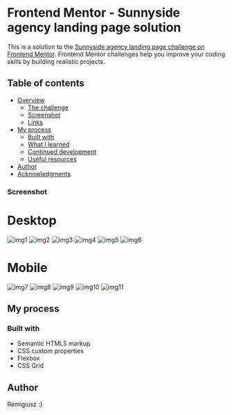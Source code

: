 # Frontend Mentor - Sunnyside agency landing page solution

This is a solution to the [Sunnyside agency landing page challenge on Frontend Mentor](https://www.frontendmentor.io/challenges/sunnyside-agency-landing-page-7yVs3B6ef). Frontend Mentor challenges help you improve your coding skills by building realistic projects.

## Table of contents

- [Overview](#overview)
  - [The challenge](#the-challenge)
  - [Screenshot](#screenshot)
  - [Links](#links)
- [My process](#my-process)
  - [Built with](#built-with)
  - [What I learned](#what-i-learned)
  - [Continued development](#continued-development)
  - [Useful resources](#useful-resources)
- [Author](#author)
- [Acknowledgments](#acknowledgments)




### Screenshot

# Desktop

![img1](https://user-images.githubusercontent.com/65490113/132997042-3926cea5-8c0c-484e-a085-22600da2e9d5.png)
![img2](https://user-images.githubusercontent.com/65490113/132997049-558678aa-6e83-48a1-84da-94e2315df9a7.png)
![img3](https://user-images.githubusercontent.com/65490113/132997055-fd5543dd-f2c9-4c56-b88f-981a6676a8ac.png)
![img4](https://user-images.githubusercontent.com/65490113/132997059-06a5a0b5-1dce-410a-9c80-8006f5378b70.png)
![img5](https://user-images.githubusercontent.com/65490113/132997061-69e53bcf-80fc-4666-9582-fd430498046a.png)
![img6](https://user-images.githubusercontent.com/65490113/132997063-bd705a67-c318-40c6-b6ab-260e9ea4113d.png)

# Mobile

![img7](https://user-images.githubusercontent.com/65490113/132997068-25a61bcc-ae99-4888-a5b0-290be119a0d4.png)
![img8](https://user-images.githubusercontent.com/65490113/132997069-8d79a917-1a46-4731-86a5-196d3876352d.png)
![img9](https://user-images.githubusercontent.com/65490113/132997070-18e14606-dd6f-4401-a7b5-bb767feb8b5e.png)
![img10](https://user-images.githubusercontent.com/65490113/132997071-03530723-30f9-4043-bcbd-037b50ce9de1.png)
![img11](https://user-images.githubusercontent.com/65490113/132997072-dd089237-b140-47cd-b1e6-016257e79dad.png)





## My process

### Built with

- Semantic HTML5 markup
- CSS custom properties
- Flexbox
- CSS Grid


## Author

Remigiusz :)

